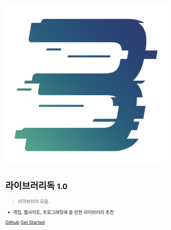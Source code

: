 <!-- _coverpage.md -->

![logo](pic/3.png)

# 라이브러리독 <small>1.0</small>

> 라이브러리 모음.

* 게임, 웹사이트, 프로그래밍에 쓸 만한 라이브러리 추천

[Github](https://github.com/JustDocs/justdocs.github.io)
[Get Started](#docsify)